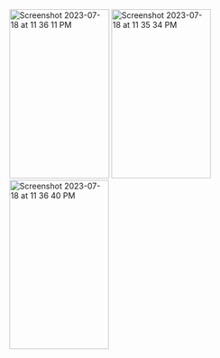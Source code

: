 <img width="177" height="300" alt="Screenshot 2023-07-18 at 11 36 11 PM" src="https://github.com/ankitaamalap/quoteApp/assets/110492348/498ff8ac-da9d-4e87-99d2-dee1d2b3dbe2">
<img width="176" height="300" alt="Screenshot 2023-07-18 at 11 35 34 PM" src="https://github.com/ankitaamalap/quoteApp/assets/110492348/dabf335d-c044-4aed-8073-b6271b6a0276">
<img width="176" height="300" alt="Screenshot 2023-07-18 at 11 36 40 PM" src="https://github.com/ankitaamalap/quoteApp/assets/110492348/53984587-a638-49c0-95a0-918b22391449">
